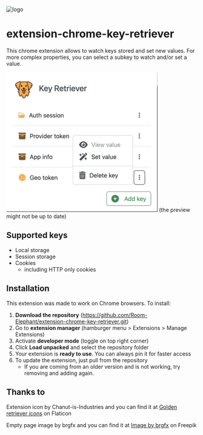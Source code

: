 ![logo](https://repository-images.githubusercontent.com/658112380/1ca66916-3b00-43e2-84fd-9e1379a3d7bb)

# extension-chrome-key-retriever

This chrome extension allows to watch keys stored and set new values.
For more complex properties, you can select a subkey to watch and/or set a value.

<img width="399" alt="image" src="/docs/preview.png">
(the preview might not be up to date)

## Supported keys

- Local storage
- Session storage
- Cookies
  - including HTTP only cookies

## Installation

This extension was made to work on Chrome browsers.
To install:

1.  **Download the repository** (https://github.com/Room-Elephant/extension-chrome-key-retriever.git)
1.  Go to **extension manager** (hamburger menu > Extensions > Manage Extensions)
1.  Activate **developer mode** (toggle on top right corner)
1.  Click **Load unpacked** and select the repository folder
1.  Your extension is **ready to use**. You can always pin it for faster access
1.  To update the extension, just pull from the repository
    - If you are coming from an older version and is not working, try removing and adding again.

## Thanks to

Extension icon by Chanut-is-Industries and you can find it at <a href="https://www.flaticon.com/free-icons/golden-retriever" title="golden retriever icons">Golden retriever icons</a> on Flaticon

Empty page image by brgfx and you can find it at <a href="https://www.freepik.com/free-vector/dog-digging-dirt-white-background_18973243.htm#query=golden%20retriever%20bone&position=26&from_view=search&track=ais">Image by brgfx</a> on Freepik
